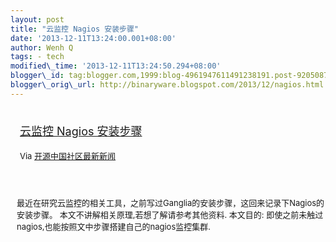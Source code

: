 ```yaml
--- 
layout: post 
title: "云监控 Nagios 安装步骤" 
date: '2013-12-11T13:24:00.001+08:00' 
author: Wenh Q
tags: - tech
modified\_time: '2013-12-11T13:24:50.294+08:00' 
blogger\_id: tag:blogger.com,1999:blog-4961947611491238191.post-920508733733533563
blogger\_orig\_url: http://binaryware.blogspot.com/2013/12/nagios.html
---
```

<div style="margin: 10px; padding: 5px;">

<div style="font-size: 18px;">

[云监控 Nagios 安装步骤](http://my.oschina.net/duangr/blog/183160)

</div>

<div style="font-size: 13px;">

Via [开源中国社区最新新闻](http://www.oschina.net/?from=rss)

</div>

</div>

<div style="font-size: 13px; padding: 15px 0 10px 10px;">

最近在研究云监控的相关工具，之前写过Ganglia的安装步骤，这回来记录下Nagios的安装步骤。
本文不讲解相关原理,若想了解请参考其他资料. 本文目的:
即使之前未触过nagios,也能按照文中步骤搭建自己的nagios监控集群.






</div>
